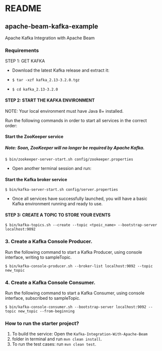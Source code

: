 # README

## apache-beam-kafka-example
Apache Kafka Integration with Apache Beam


### Requirements
  STEP 1: GET KAFKA
   * Download the latest Kafka release and extract it:

   * ```$ tar -xzf kafka_2.13-3.2.0.tgz```
   * ```$ cd kafka_2.13-3.2.0```

#### STEP 2: START THE KAFKA ENVIRONMENT
NOTE: Your local environment must have Java 8+ installed.

Run the following commands in order to start all services in the correct order:

#### Start the ZooKeeper service
##### Note: Soon, ZooKeeper will no longer be required by Apache Kafka.
    $ bin/zookeeper-server-start.sh config/zookeeper.properties
* Open another terminal session and run:

#### Start the Kafka broker service
    $ bin/kafka-server-start.sh config/server.properties
* Once all services have successfully launched, you will have a basic Kafka environment running and ready to use.

#### STEP 3: CREATE A TOPIC TO STORE YOUR EVENTS
    $ bin/kafka-topics.sh --create --topic <tpoic_name> --bootstrap-server localhost:9092


### 3. Create a Kafka Console Producer.
   Run the following command to start a Kafka Producer, using console interface, writing to sampleTopic.

    $ bin/kafka-console-producer.sh --broker-list localhost:9092 --topic new_topic
### 4. Create a Kafka Console Consumer.
   Run the following command to start a Kafka Consumer, using console interface, subscribed to sampleTopic.

    $ bin/kafka-console-consumer.sh --bootstrap-server localhost:9092 --topic new_topic --from-beginning

### How to run the starter project?
1. To build the service: Open the `Kafka-Integration-With-Apache-Beam`
2. folder in terminal and run `mvn clean install`.
3. To run the test cases: run `mvn clean test`.
